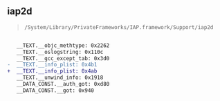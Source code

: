 ## iap2d

> `/System/Library/PrivateFrameworks/IAP.framework/Support/iap2d`

```diff

   __TEXT.__objc_methtype: 0x2262
   __TEXT.__oslogstring: 0x110c
   __TEXT.__gcc_except_tab: 0x3d0
-  __TEXT.__info_plist: 0x4b1
+  __TEXT.__info_plist: 0x4ab
   __TEXT.__unwind_info: 0x1918
   __DATA_CONST.__auth_got: 0xd80
   __DATA_CONST.__got: 0x940

```
